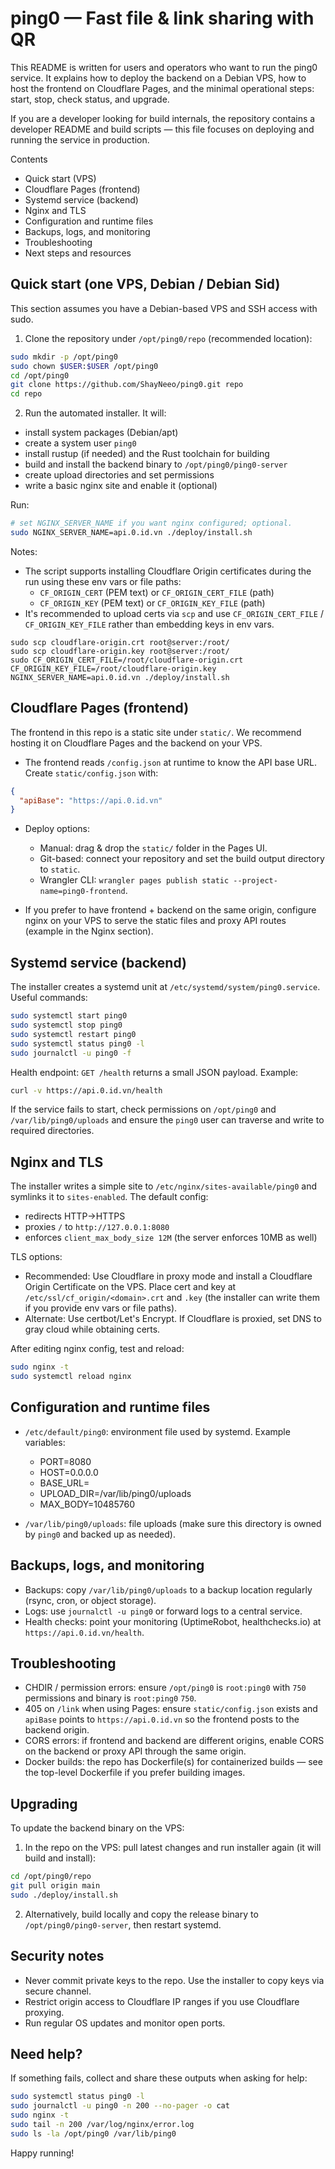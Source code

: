 # ping0 — Fast file & link sharing with QR

This README is written for users and operators who want to run the ping0 service. It explains how to deploy the backend on a Debian VPS, how to host the frontend on Cloudflare Pages, and the minimal operational steps: start, stop, check status, and upgrade.

If you are a developer looking for build internals, the repository contains a developer README and build scripts — this file focuses on deploying and running the service in production.

Contents
- Quick start (VPS)
- Cloudflare Pages (frontend)
- Systemd service (backend)
- Nginx and TLS
- Configuration and runtime files
- Backups, logs, and monitoring
- Troubleshooting
- Next steps and resources

## Quick start (one VPS, Debian / Debian Sid)

This section assumes you have a Debian-based VPS and SSH access with sudo.

1) Clone the repository under `/opt/ping0/repo` (recommended location):

```bash
sudo mkdir -p /opt/ping0
sudo chown $USER:$USER /opt/ping0
cd /opt/ping0
git clone https://github.com/ShayNeeo/ping0.git repo
cd repo
```

2) Run the automated installer. It will:
- install system packages (Debian/apt)
- create a system user `ping0`
- install rustup (if needed) and the Rust toolchain for building
- build and install the backend binary to `/opt/ping0/ping0-server`
- create upload directories and set permissions
- write a basic nginx site and enable it (optional)

Run:
```bash
# set NGINX_SERVER_NAME if you want nginx configured; optional.
sudo NGINX_SERVER_NAME=api.0.id.vn ./deploy/install.sh
```

Notes:
- The script supports installing Cloudflare Origin certificates during the run using these env vars or file paths:
  - `CF_ORIGIN_CERT` (PEM text) or `CF_ORIGIN_CERT_FILE` (path)
  - `CF_ORIGIN_KEY` (PEM text) or `CF_ORIGIN_KEY_FILE` (path)
- It's recommended to upload certs via `scp` and use `CF_ORIGIN_CERT_FILE` / `CF_ORIGIN_KEY_FILE` rather than embedding keys in env vars.
```
sudo scp cloudflare-origin.crt root@server:/root/
sudo scp cloudflare-origin.key root@server:/root/
sudo CF_ORIGIN_CERT_FILE=/root/cloudflare-origin.crt CF_ORIGIN_KEY_FILE=/root/cloudflare-origin.key NGINX_SERVER_NAME=api.0.id.vn ./deploy/install.sh
```

## Cloudflare Pages (frontend)

The frontend in this repo is a static site under `static/`. We recommend hosting it on Cloudflare Pages and the backend on your VPS.

- The frontend reads `/config.json` at runtime to know the API base URL. Create `static/config.json` with:

```json
{
  "apiBase": "https://api.0.id.vn"
}
```

- Deploy options:
  - Manual: drag & drop the `static/` folder in the Pages UI.
  - Git-based: connect your repository and set the build output directory to `static`.
  - Wrangler CLI: `wrangler pages publish static --project-name=ping0-frontend`.

- If you prefer to have frontend + backend on the same origin, configure nginx on your VPS to serve the static files and proxy API routes (example in the Nginx section).

## Systemd service (backend)

The installer creates a systemd unit at `/etc/systemd/system/ping0.service`. Useful commands:

```bash
sudo systemctl start ping0
sudo systemctl stop ping0
sudo systemctl restart ping0
sudo systemctl status ping0 -l
sudo journalctl -u ping0 -f
```

Health endpoint: `GET /health` returns a small JSON payload. Example:
```bash
curl -v https://api.0.id.vn/health
```

If the service fails to start, check permissions on `/opt/ping0` and `/var/lib/ping0/uploads` and ensure the `ping0` user can traverse and write to required directories.

## Nginx and TLS

The installer writes a simple site to `/etc/nginx/sites-available/ping0` and symlinks it to `sites-enabled`. The default config:
- redirects HTTP->HTTPS
- proxies `/` to `http://127.0.0.1:8080`
- enforces `client_max_body_size 12M` (the server enforces 10MB as well)

TLS options:
- Recommended: Use Cloudflare in proxy mode and install a Cloudflare Origin Certificate on the VPS. Place cert and key at `/etc/ssl/cf_origin/<domain>.crt` and `.key` (the installer can write them if you provide env vars or file paths).
- Alternate: Use certbot/Let's Encrypt. If Cloudflare is proxied, set DNS to gray cloud while obtaining certs.

After editing nginx config, test and reload:

```bash
sudo nginx -t
sudo systemctl reload nginx
```

## Configuration and runtime files

- `/etc/default/ping0`: environment file used by systemd. Example variables:
  - PORT=8080
  - HOST=0.0.0.0
  - BASE_URL=
  - UPLOAD_DIR=/var/lib/ping0/uploads
  - MAX_BODY=10485760

- `/var/lib/ping0/uploads`: file uploads (make sure this directory is owned by `ping0` and backed up as needed).

## Backups, logs, and monitoring

- Backups: copy `/var/lib/ping0/uploads` to a backup location regularly (rsync, cron, or object storage).
- Logs: use `journalctl -u ping0` or forward logs to a central service.
- Health checks: point your monitoring (UptimeRobot, healthchecks.io) at `https://api.0.id.vn/health`.

## Troubleshooting

- CHDIR / permission errors: ensure `/opt/ping0` is `root:ping0` with `750` permissions and binary is `root:ping0` `750`.
- 405 on `/link` when using Pages: ensure `static/config.json` exists and `apiBase` points to `https://api.0.id.vn` so the frontend posts to the backend origin.
- CORS errors: if frontend and backend are different origins, enable CORS on the backend or proxy API through the same origin.
- Docker builds: the repo has Dockerfile(s) for containerized builds — see the top-level Dockerfile if you prefer building images.

## Upgrading

To update the backend binary on the VPS:

1. In the repo on the VPS: pull latest changes and run installer again (it will build and install):
```bash
cd /opt/ping0/repo
git pull origin main
sudo ./deploy/install.sh
```

2. Alternatively, build locally and copy the release binary to `/opt/ping0/ping0-server`, then restart systemd.

## Security notes

- Never commit private keys to the repo. Use the installer to copy keys via secure channel.
- Restrict origin access to Cloudflare IP ranges if you use Cloudflare proxying.
- Run regular OS updates and monitor open ports.

## Need help?

If something fails, collect and share these outputs when asking for help:

```bash
sudo systemctl status ping0 -l
sudo journalctl -u ping0 -n 200 --no-pager -o cat
sudo nginx -t
sudo tail -n 200 /var/log/nginx/error.log
sudo ls -la /opt/ping0 /var/lib/ping0
```

Happy running!
